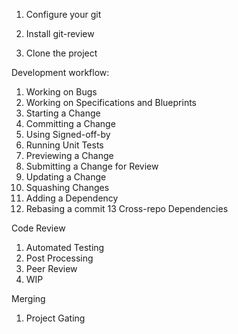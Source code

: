 
1. Configure your git

2. Install git-review

3. Clone the project

Development workflow:
1. Working on Bugs
2. Working on Specifications and Blueprints
3. Starting a Change
4. Committing a Change
5. Using Signed-off-by
6. Running Unit Tests
7. Previewing a Change
8. Submitting a Change for Review
9. Updating a Change
10. Squashing Changes
11. Adding a Dependency
12. Rebasing a commit
13 Cross-repo Dependencies

Code Review
1. Automated Testing
2. Post Processing
3. Peer Review
4. WIP

Merging
1. Project Gating
